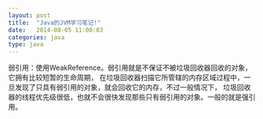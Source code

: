 ```yaml
---
layout: post
title:  "Java的JVM学习笔记!"
date:   2014-08-05 11:00:03
categories: java
type: java
---
```


弱引用：使用WeakReference<T>。弱引用就是不保证不被垃圾回收器回收的对象，它拥有比较短暂的生命周期，
在垃圾回收器扫描它所管辖的内存区域过程中，一旦发现了只具有弱引用的对象，就会回收它的内存，不过一般情况下，
垃圾回收器的线程优先级很低，也就不会很快发现那些只有弱引用的对象。一般的就是强引用。